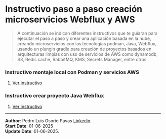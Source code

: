 # Instructivo paso a paso creación microservicios Webflux y AWS
> A continuación se indican diferentes instructivos que te guiaran para ejecutar el paso a paso y crear una aplicación basada en la nube, creando microservicios con las tecnologias podman, Java, Webflux, usando un plungin gradle para creación de proyectos basados en arquitecturas limpias con uso de servicios de AWS como dynamodb, S3, Redis cache, RabbitMQ, KMS, Secrets Manager, entre otros.

### Instructivo montaje local con Podman y servicios AWS
1. [Ver instructivo](README-GUIA-AMBIENTE-LOCAL.md)
### Instructivo crear proyecto Java Webflux
1. [Ver instructivo](README-PROYECTO-JAVA-WEBFLUX.md)

---

**Author**: Pedro Luis Osorio Pavas [Linkedin](www.linkedin.com/in/pedro-luis-osorio-pavas-68b3a7106)  
**Start Date**: 01-06-2025  
**Update Date**: 01-06-2025.
